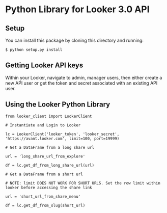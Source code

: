 Python Library for Looker 3.0 API
=================================


Setup
-----

You can install this package by cloning this directory and running:

   ```$ python setup.py install```


Getting Looker API keys
-----------------------

Within your Looker, navigate to admin, manager users, then either create a new API user or get the token and secret associated with an existing API user.


Using the Looker Python Library
-------------------------------

    from looker_client import LookerClient

    # Instantiate and Login to Looker
    
    lc = LookerClient('looker_token', 'looker_secret', 'https://avant.looker.com', limit=100, port=19999)
    
    # Get a DataFrame from a long share url
    
    url = 'long_share_url_from_explore'
    
    df = lc.get_df_from_long_share_url(url)
    
    # Get a DataFrame from a short url
    
    # NOTE: limit DOES NOT WORK FOR SHORT URLS. Set the row limit within looker before accessing the share link
    
    url = 'short_url_from_share_menu'
    
    df = lc.get_df_from_slug(short_url)
